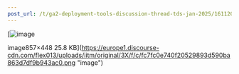 ```yaml
---
post_url: /t/ga2-deployment-tools-discussion-thread-tds-jan-2025/161120/107
---
```

[![image](https://europe1.discourse-cdn.com/flex013/uploads/iitm/original/3X/f/c/fc7fc0e740f20529893d590ba863d7df9b943ac0.png)

image857×448 25.8 KB](https://europe1.discourse-cdn.com/flex013/uploads/iitm/original/3X/f/c/fc7fc0e740f20529893d590ba863d7df9b943ac0.png "image")